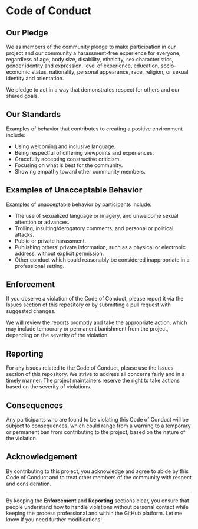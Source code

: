 # Code of Conduct

## Our Pledge

We as members of the community pledge to make participation in our project and our community a harassment-free experience for everyone, regardless of age, body size, disability, ethnicity, sex characteristics, gender identity and expression, level of experience, education, socio-economic status, nationality, personal appearance, race, religion, or sexual identity and orientation.

We pledge to act in a way that demonstrates respect for others and our shared goals.

## Our Standards

Examples of behavior that contributes to creating a positive environment include:

- Using welcoming and inclusive language.
- Being respectful of differing viewpoints and experiences.
- Gracefully accepting constructive criticism.
- Focusing on what is best for the community.
- Showing empathy toward other community members.

## Examples of Unacceptable Behavior

Examples of unacceptable behavior by participants include:

- The use of sexualized language or imagery, and unwelcome sexual attention or advances.
- Trolling, insulting/derogatory comments, and personal or political attacks.
- Public or private harassment.
- Publishing others’ private information, such as a physical or electronic address, without explicit permission.
- Other conduct which could reasonably be considered inappropriate in a professional setting.

## Enforcement

If you observe a violation of the Code of Conduct, please report it via the Issues section of this repository or by submitting a pull request with suggested changes.

We will review the reports promptly and take the appropriate action, which may include temporary or permanent banishment from the project, depending on the severity of the violation.

## Reporting

For any issues related to the Code of Conduct, please use the Issues section of this repository. We strive to address all concerns fairly and in a timely manner. The project maintainers reserve the right to take actions based on the severity of violations.

## Consequences

Any participants who are found to be violating this Code of Conduct will be subject to consequences, which could range from a warning to a temporary or permanent ban from contributing to the project, based on the nature of the violation.

## Acknowledgement

By contributing to this project, you acknowledge and agree to abide by this Code of Conduct and to treat other members of the community with respect and consideration.

---

By keeping the **Enforcement** and **Reporting** sections clear, you ensure that people understand how to handle violations without personal contact while keeping the process professional and within the GitHub platform. Let me know if you need further modifications!
